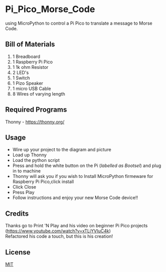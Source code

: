 # Pi_Pico_Morse_Code
using MicroPython to control a Pi Pico to translate a message to Morse Code.

## Bill of Materials
1. 1 Breadboard
2. 1 Raspberry Pi Pico
3. 1 1k ohm Resistor
4. 2 LED's
5. 1 Switch
6. 1 Pizo Speaker
7. 1 micro USB Cable
8. 8 Wires of varying length

## Required Programs
Thonny - https://thonny.org/

## Usage
* Wire up your project to the diagram and picture
* Load up Thonny
* Load the python script
* Press and hold the white button on the Pi (*labelled as Bootsel*) and plug in to machine
* Thonny will ask you if you wish to Install MicroPython firmeware for Raspberry Pi Pico,click install
* Click Close
* Press Play
* Follow instructions and enjoy your new Morse Code device!!

## Credits
Thanks go to Print 'N Play and his video on beginner Pi Pico projects (https://www.youtube.com/watch?v=xTLjYVIuC4k) <br>
Refactored his code a touch, but this is his creation!

## License
[MIT](https://choosealicense.com/licenses/mit/)

